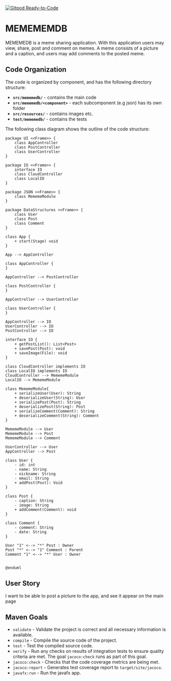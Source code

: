 [![Gitpod Ready-to-Code](https://img.shields.io/badge/Gitpod-Ready--to--Code-blue?logo=gitpod)](https://gitpod.idi.ntnu.no/#https://gitlab.stud.idi.ntnu.no/it1901/groups-2020/gr2015/gr2015)
# MEMEMEMDB

MEMEMEDB is a meme sharing application.
With this application users may view, share, post and comment on memes.
A meme consists of a picture and a caption,
and users may add comments to the posted meme.

## Code Organization

The code is organized by component,
and has the following directory structure:

* **`src/mememedb/`** - contains the main code
* **`src/mememedb/<component>`** - each subcomponent (e.g json) has its own folder
* **`src/resources/`** - contains images etc.
* **`test/mememedb/`** - contains the tests

The following class diagram shows the outline of the code structure:

```plantuml
package UI <<Frame>> {
    class AppController
    class PostController
    class UserController
}

package IO <<Frame>> {
    interface IO
    class CloudController
    class LocalIO
}

package JSON <<Frame>> {
    class MememeModule
}

package DataStructures <<Frame>> {
    class User
    class Post
    class Comment
}

class App {
    + start(Stage) void
}

App --> AppController

class AppController {
}

AppController --> PostController

class PostController {
}

AppController --> UserController

class UserController {
}

AppController --> IO
UserController --> IO
PostController --> IO

interface IO {
    + getPostList(): List<Post>
    + savePost(Post): void
    + saveImage(File): void
}

class CloudController implements IO
class LocalIO implements IO
CloudController --> MememeModule
LocalIO --> MememeModule

class MememeModule{
    + serializeUser(User): String
    + deserializeUser(String): User
    + serializePost(Post): String
    + deserializePost(String): Post
    + serializeComment(Comment): String
    + deserializeComment(String): Comment
}

MememeModule --> User
MememeModule --> Post
MememeModule --> Comment

UserController --> User
AppController --> Post

class User {
    - id: int
    - name: String
    - nickname: String
    - email: String
    + addPost(Post): Void
}

class Post {
    - caption: String
    - image: String
    + addComment(Comment): void
}

class Comment {
    - comment: String
    - date: String
}

User "1" <--> "*" Post : Owner
Post "*" <--> "1" Comment : Parent
Comment "1" <--> "*" User : Owner


@enduml
```

## User Story
I want to be able to post a picture to the app, and see it appear on the main page

## Maven Goals

* `validate` - Validate the project is correct
and all necessary information is available.
* `compile` - Compile the source code of the project.
* `test` - Test the compiled source code.
* `verify` - Run any checks on results of integration tests
to ensure quality criteria are met.
The goal `jacoco:check` runs as part of this goal.
* `jacoco:check` - Checks that the code coverage metrics are being met.
* `jacoco:report` - Generates test coverage report to `target/site/jacoco`.
* `javafx:run` - Run the javafx app.
